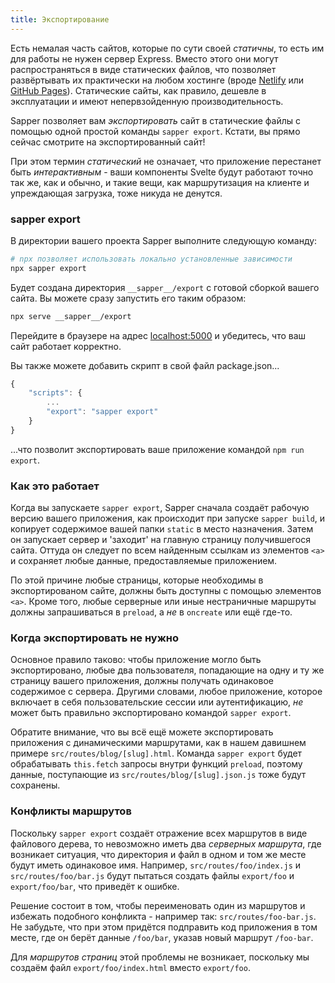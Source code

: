 ```yaml
---
title: Экспортирование
---
```


Есть немалая часть сайтов, которые по сути своей *статичны*, то есть им для работы не нужен сервер Express. Вместо этого они могут распространяться в виде статических файлов, что позволяет развёртывать их практически на любом хостинге (вроде [Netlify](https://www.netlify.com/) или [GitHub Pages](https://pages.github.com/)). Статические сайты, как правило, дешевле в эксплуатации и имеют непервзойденную производительность.

Sapper позволяет вам *экспортировать* сайт в статические файлы с помощью одной простой команды `sapper export`. Кстати, вы прямо сейчас смотрите на экспортированный сайт!

При этом термин *статический* не означает, что приложение перестанет быть *интерактивным* - ваши компоненты Svelte будут работают точно так же, как и обычно, и такие вещи, как маршрутизация на клиенте и упреждающая загрузка, тоже никуда не денутся.


### sapper export

В директории вашего проекта Sapper выполните следующую команду:

```bash
# npx позволяет использовать локально установленные зависимости
npx sapper export
```

Будет создана директория `__sapper__/export` с готовой сборкой вашего сайта. Вы можете сразу запустить его таким образом:

```bash
npx serve __sapper__/export
```

Перейдите в браузере на адрес [localhost:5000](http://localhost:5000) и убедитесь, что ваш сайт работает корректно.

Вы также можете добавить скрипт в свой файл package.json...

```js
{
	"scripts": {
		...
		"export": "sapper export"
	}
}
```

...что позволит экспортировать ваше приложение командой `npm run export`.


### Как это работает

Когда вы запускаете `sapper export`, Sapper сначала создаёт рабочую версию вашего приложения, как происходит при запуске `sapper build`, и копирует содержимое вашей папки `static` в место назначения. Затем он запускает сервер и 'заходит' на главную страницу получившегося сайта. Оттуда он следует по всем найденным ссылкам из элементов `<a>` и сохраняет любые данные, предоставляемые приложением.

По этой причине любые страницы, которые необходимы в экспортированом сайте, должны быть доступны с помощью элементов `<a>`. Кроме того, любые серверные или иные нестраничные маршруты должны запрашиваться в `preload`, а *не* в `oncreate` или ещё где-то.


### Когда экспортировать не нужно

Основное правило таково: чтобы приложение могло быть экспортировано, любые два пользователя, попадающие на одну и ту же страницу вашего приложения, должны получать одинаковое содержимое с сервера. Другими словами, любое приложение, которое включает в себя пользовательские сессии или аутентификацию, *не* может быть правильно экспортировано командой `sapper export`.

Обратите внимание, что вы всё ещё можете экспортировать приложения с динамическими маршрутами, как в нашем давишнем примере `src/routes/blog/[slug].html`. Команда `sapper export` будет обрабатывать `this.fetch` запросы внутри функций `preload`, поэтому данные, поступающие из `src/routes/blog/[slug].json.js` тоже будут сохранены.


### Конфликты маршрутов

Поскольку `sapper export` создаёт отражение всех маршрутов в виде файлового дерева, то невозможно иметь два *серверных маршрута*, где возникает ситуация, что директория и файл в одном и том же месте будут иметь одинаковое имя. Например, `src/routes/foo/index.js` и `src/routes/foo/bar.js` будут пытаться создать файлы `export/foo` и `export/foo/bar`, что приведёт к ошибке.

Решение состоит в том, чтобы переименовать один из маршрутов и избежать подобного конфликта - например так: `src/routes/foo-bar.js`. Не забудьте, что при этом придётся подправить код приложения в том месте, где он берёт данные `/foo/bar`, указав новый маршрут `/foo-bar`.

Для *маршрутов страниц* этой проблемы не возникает, поскольку мы создаём файл `export/foo/index.html` вместо `export/foo`.